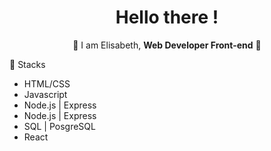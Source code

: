<h1 align="center">Hello there !</h1>

<p align="center">👾 I am Elisabeth, <strong>Web Developer Front-end</strong> 👾</p>

<p>🔎 Stacks</p> 
<ul>
  <li>HTML/CSS</li>
  <li>Javascript</li>
  <li>Node.js | Express</li>
  <li>Node.js | Express</li>
  <li>SQL | PosgreSQL</li>
  <liSequelize></li>
  <li>React</li>
  
<!--
**ElisabethFAUJOUR/ElisabethFAUJOUR** is a ✨ _special_ ✨ repository because its `README.md` (this file) appears on your GitHub profile.


Here are some ideas to get you started:

- 🔭 I’m currently working on ...
- 🌱 I’m currently learning ...
- 👯 I’m looking to collaborate on ...
- 🤔 I’m looking for help with ...
- 💬 Ask me about ...
- 📫 How to reach me: ...
- 😄 Pronouns: ...
- ⚡ Fun fact: ...
-->
